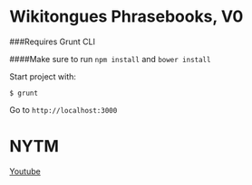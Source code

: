 Wikitongues Phrasebooks, V0
==============

###Requires Grunt CLI

####Make sure to run `npm install` and `bower install`

Start project with:

    $ grunt

Go to `http://localhost:3000`

NYTM
===========
[Youtube](www.youtube.com/wikitongues)

